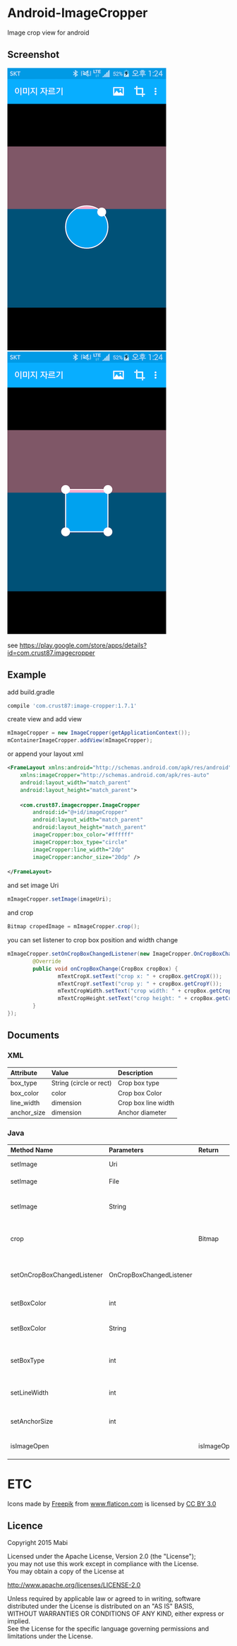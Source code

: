 # Android-ImageCropper
Image crop view for android

## Screenshot
![](./Screenshot2.png) ![](./Screenshot3.png)

see
https://play.google.com/store/apps/details?id=com.crust87.imagecropper

## Example

add build.gradle<br />
``` groovy
compile 'com.crust87:image-cropper:1.7.1'
```

create view and add view<br />
```java
mImageCropper = new ImageCropper(getApplicationContext());
mContainerImageCropper.addView(mImageCropper);
```

or append your layout xml<br />
```xml
<FrameLayout xmlns:android="http://schemas.android.com/apk/res/android"
    xmlns:imageCropper="http://schemas.android.com/apk/res-auto"
    android:layout_width="match_parent"
    android:layout_height="match_parent">

    <com.crust87.imagecropper.ImageCropper
        android:id="@+id/imageCropper"
        android:layout_width="match_parent"
        android:layout_height="match_parent"
        imageCropper:box_color="#ffffff"
        imageCropper:box_type="circle"
        imageCropper:line_width="2dp"
        imageCropper:anchor_size="20dp" />

</FrameLayout>
```

and set image Uri<br />
```java
mImageCropper.setImage(imageUri);
```

and crop<br/>
```java
Bitmap cropedImage = mImageCropper.crop();
```

you can set listener to crop box position and width change<br/>
```java
mImageCropper.setOnCropBoxChangedListener(new ImageCropper.OnCropBoxChangedListener() {
        @Override
        public void onCropBoxChange(CropBox cropBox) {
                mTextCropX.setText("crop x: " + cropBox.getCropX());
                mTextCropY.setText("crop y: " + cropBox.getCropY());
                mTextCropWidth.setText("crop width: " + cropBox.getCropWidth());
                mTextCropHeight.setText("crop height: " + cropBox.getCropHeight());
        }
});
```

## Documents
### XML
| Attribute | Value | Description |
|:---|:---|:---|
| box_type | String (circle or rect) | Crop box type |
| box_color | color | Crop box Color |
| line_width | dimension | Crop box line width |
| anchor_size | dimension | Anchor diameter |

### Java
| Method Name | Parameters | Return | Description |
|:---|:---|:---|:---|
| setImage | Uri | | Set image by Uri |
| setImage | File | | Set image by File |
| setImage | String | | Set image by String that file path |
| crop | | Bitmap | Return cropped image as crop box
| setOnCropBoxChangedListener | OnCropBoxChangedListener | | Set listener lesten crop box attributes change |
| setBoxColor | int | | Set crop box color |
| setBoxColor | String | | Set crop box color by color code |
| setBoxType | int | | Set crop box type, 0 is circle and 1 is rect |
| setLineWidth | int | | Set crop box line width by pixel |
| setAnchorSize | int | | Set anchor diameter by pixel |
| isImageOpen | | isImageOpen | Return if image has opened

# ETC
<div>Icons made by <a href="http://www.freepik.com" title="Freepik">Freepik</a> from <a href="http://www.flaticon.com" title="Flaticon">www.flaticon.com</a> is licensed by <a href="http://creativecommons.org/licenses/by/3.0/" title="Creative Commons BY 3.0">CC BY 3.0</a></div>

## Licence
Copyright 2015 Mabi

Licensed under the Apache License, Version 2.0 (the "License");<br/>
you may not use this work except in compliance with the License.<br/>
You may obtain a copy of the License at

http://www.apache.org/licenses/LICENSE-2.0

Unless required by applicable law or agreed to in writing, software<br/>
distributed under the License is distributed on an "AS IS" BASIS,<br/>
WITHOUT WARRANTIES OR CONDITIONS OF ANY KIND, either express or implied.<br/>
See the License for the specific language governing permissions and<br/>
limitations under the License.
